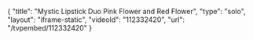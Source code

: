{
    "title": "Mystic Lipstick Duo  Pink Flower and Red Flower",
    "type": "solo",
    "layout": "iframe-static",
    "videoId": "112332420",
    "url": "\/tvpembed\/112332420"
}
